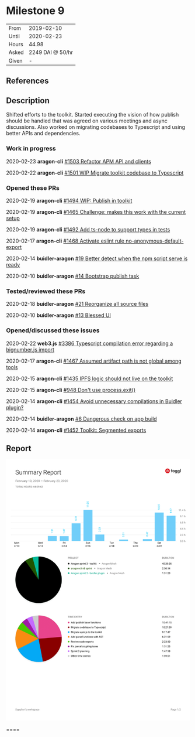 # Milestone 9

|       |                  |
| ----- | ---------------- |
| From  | 2019-02-10       |
| Until | 2020-02-23       |
| Hours | 44.98            |
| Asked | 2249 DAI @ 50/hr |
| Given | -                |

## References

## Description

Shifted efforts to the toolkit. Started executing the vision of how publish should be handled that was agreed on various meetings and async discussions. Also worked on migrating codebases to Typescript and using better APIs and dependencies.

### Work in progress

2020-02-23 **aragon-cli** [#1503 Refactor APM API and clients](https://github.com/aragon/aragon-cli/pull/1503)

2020-02-22 **aragon-cli** [#1501 WIP Migrate toolkit codebase to Typescript](https://github.com/aragon/aragon-cli/pull/1501)

### Opened these PRs

2020-02-19 **aragon-cli** [#1494 WIP: Publish in toolkit](https://github.com/aragon/aragon-cli/pull/1494)

2020-02-19 **aragon-cli** [#1465 Challenge: makes this work with the current setup](https://github.com/aragon/aragon-cli/pull/1465)

2020-02-19 **aragon-cli** [#1492 Add ts-node to support types in tests](https://github.com/aragon/aragon-cli/pull/1492)

2020-02-17 **aragon-cli** [#1468 Activate eslint rule no-anonymous-default-export](https://github.com/aragon/aragon-cli/pull/1468)

2020-02-14 **buidler-aragon** [#19 Better detect when the npm script serve is ready](https://github.com/aragon/buidler-aragon/pull/19)

2020-02-10 **buidler-aragon** [#14 Bootstrap publish task](https://github.com/aragon/buidler-aragon/pull/14)

### Tested/reviewed these PRs

2020-02-18 **buidler-aragon** [#21 Reorganize all source files](https://github.com/aragon/buidler-aragon/pull/21)

2020-02-10 **buidler-aragon** [#13 Blessed UI](https://github.com/aragon/buidler-aragon/pull/13)

### Opened/discussed these issues

2020-02-22 **web3.js** [#3386 Typescript compilation error regarding a bignumber.js import](https://github.com/ethereum/web3.js/issues/3386)

2020-02-17 **aragon-cli** [#1467 Assumed artifact path is not global among tools](https://github.com/aragon/aragon-cli/issues/1467)

2020-02-15 **aragon-cli** [#1435 IPFS logic should not live on the toolkit](https://github.com/aragon/aragon-cli/issues/1435)

2020-02-15 **aragon-cli** [#948 Don't use process.exit()](https://github.com/aragon/aragon-cli/issues/948)

2020-02-14 **aragon-cli** [#1454 Avoid unnecessary compilations in Buidler plugin?](https://github.com/aragon/aragon-cli/issues/1454)

2020-02-14 **buidler-aragon** [#6 Dangerous check on app build](https://github.com/aragon/buidler-aragon/issues/6)

2020-02-14 **aragon-cli** [#1452 Toolkit: Segmented exports](https://github.com/aragon/aragon-cli/issues/1452)

## Report

![Time-tracking report](assets/lion-milestone-09-timing-report.png)

====
